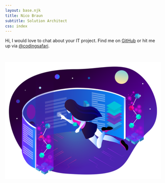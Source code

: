 ```yaml
---
layout: base.njk
title: Nico Braun
subtitle: Solution Architect
css: index
---
```


Hi, I would love to chat about your IT project. Find me on [GitHub](https://github.com/bluebrown) or hit me up via [@codingsafari](https://twitter.com/messages/compose?recipient_id=3169215365).

<br>

![page logo](./assets/images/logo.svg)

<br>
